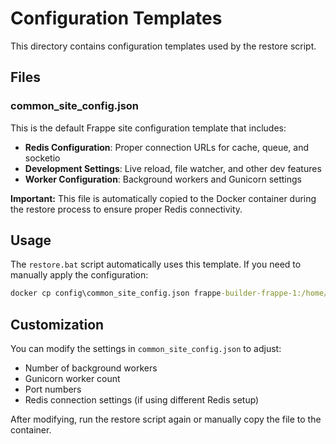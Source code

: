 # Configuration Templates

This directory contains configuration templates used by the restore script.

## Files

### common_site_config.json

This is the default Frappe site configuration template that includes:

- **Redis Configuration**: Proper connection URLs for cache, queue, and socketio
- **Development Settings**: Live reload, file watcher, and other dev features
- **Worker Configuration**: Background workers and Gunicorn settings

**Important:** This file is automatically copied to the Docker container during the restore process to ensure proper Redis connectivity.

## Usage

The `restore.bat` script automatically uses this template. If you need to manually apply the configuration:

```cmd
docker cp config\common_site_config.json frappe-builder-frappe-1:/home/frappe/frappe-bench/sites/common_site_config.json
```

## Customization

You can modify the settings in `common_site_config.json` to adjust:

- Number of background workers
- Gunicorn worker count
- Port numbers
- Redis connection settings (if using different Redis setup)

After modifying, run the restore script again or manually copy the file to the container.
